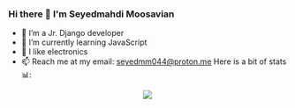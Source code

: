 ### Hi there 👋 I'm Seyedmahdi Moosavian

- 🔭 I’m a Jr. Django developer
- 🌱 I’m currently learning JavaScript
- 🤖 I like electronics
- 📫 Reach me at my email: <a href="mailto:seyedmm044@proton.me">seyedmm044@proton.me</a>
Here is a bit of stats 📊:
<div style="text-align:center;">
<a href="https://github.com/anuraghazra/convoychat">
  <img align="center" src="https://github-readme-stats.vercel.app/api/top-langs/?username=seyedmm&langs_count=3" />
</a>
</div>
